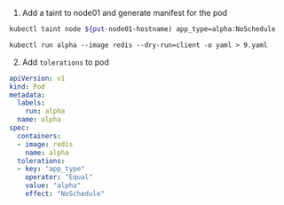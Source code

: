 1. Add a taint to node01 and generate manifest for the pod

```sh
kubectl taint node ${put-node01-hostname) app_type=alpha:NoSchedule

kubectl run alpha --image redis --dry-run=client -o yaml > 9.yaml
```

2. Add `tolerations` to pod

```yaml
apiVersion: v1
kind: Pod
metadata:
  labels:
    run: alpha
  name: alpha
spec:
  containers:
  - image: redis
    name: alpha
  tolerations:
  - key: "app_type"
    operator: "Equal"
    value: "alpha"
    effect: "NoSchedule"
```
